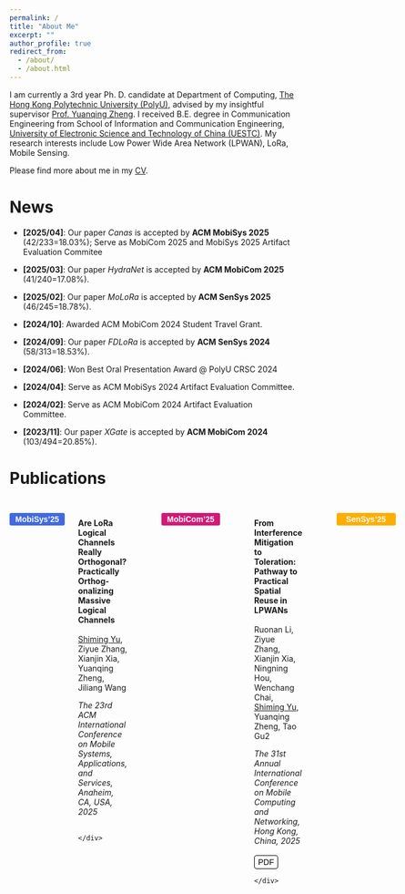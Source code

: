 ```yaml
---
permalink: /
title: "About Me"
excerpt: ""
author_profile: true
redirect_from: 
  - /about/
  - /about.html
---
```


I am currently a 3rd year Ph. D. candidate at Department of Computing, [The Hong Kong Polytechnic University (PolyU)](https://www.polyu.edu.hk/), advised by my insightful supervisor [Prof. Yuanqing Zheng](https://www4.comp.polyu.edu.hk/~csyqzheng/). I received B.E. degree in Communication Engineering from School of Information and Communication Engineering, [University of Electronic Science and Technology of China (UESTC)](https://en.uestc.edu.cn/). My research interests include Low Power Wide Area Network (LPWAN), LoRa, Mobile Sensing.

Please find more about me in my [CV](files/CV_Shiming.pdf).

News
======
* **[2025/04]**: Our paper *Canas* is accepted by **ACM MobiSys 2025** (42/233=18.03%); Serve as MobiCom 2025 and MobiSys 2025 Artifact Evaluation Commitee

* **[2025/03]**: Our paper *HydraNet* is accepted by **ACM MobiCom 2025** (41/240=17.08%).

* **[2025/02]**: Our paper *MoLoRa* is accepted by **ACM SenSys 2025** (46/245=18.78%).

* **[2024/10]**: Awarded ACM MobiCom 2024 Student Travel Grant.

* **[2024/09]**: Our paper *FDLoRa* is accepted by **ACM SenSys 2024** (58/313=18.53%).

* **[2024/06]**: Won Best Oral Presentation Award @ PolyU CRSC 2024

* **[2024/04]**: Serve as ACM MobiSys 2024 Artifact Evaluation Committee.

* **[2024/02]**: Serve as ACM MobiCom 2024 Artifact Evaluation Committee.

* **[2023/11]**: Our paper *XGate* is accepted by **ACM MobiCom 2024** (103/494=20.85%).

Publications
======

<!-- +++++++++++++++++++++++++++++++++++++++++++++++++++ -->
<div style="display: flex; border: 1px solid none; height: flex; margin: 0 0; position: relative;">
    <div style="width: 12%; background-color: none; padding: 25px 0px;">
        <button type="button" onclick="location.href='https://www.sigmobile.org/mobisys/2025/';" style="font-size: 14px; background-color: #4169E1; color: white; padding: 3px 10px; border-radius: 3px; border: none;"><b>MobiSys’25</b></button>
    </div>
    <div style="width: 2%; background-color: none; margin: 0 0;"></div>
    <div style="width: 80%; background-color: none; padding: 20px 60px;">
        
<b>Are LoRa Logical Channels Really Orthogonal? Practically Orthog-
onalizing Massive Logical Channels</b><br>
<br>
<u>Shiming Yu</u>, Ziyue Zhang, Xianjin Xia, Yuanqing Zheng, Jiliang Wang<br>

<i>The 23rd ACM International Conference on Mobile
Systems, Applications, and Services, Anaheim, CA, USA, 2025</i><br>
<br>
<!-- <button type="button" onclick="location.href='https://xiaoming124.github.io/files/HydraNet_MobiCom25.pdf';" style="font-size: 14px; background-color: white; color: default; padding: 3px 6px; border-radius: 4px; border: 1.5px solid black;">PDF</button> -->
<!-- <button type="button" onclick="location.href='https://github.com/xiaoming124/XGate';" style="font-size: 14px; background-color: white; color: default; padding: 3px 6px; border-radius: 4px; border: 1.5px solid black;">Code</button> -->
<!-- <button type="button" onclick="location.href='https://xiaoming124.github.io/files/acm_3636534.3649375.bib';" style="font-size: 14px; background-color: white; color: default; padding: 3px 6px; border-radius: 4px; border: 1.5px solid black;">Bib</button> -->
<!-- <button type="button" onclick="location.href='https://xiaoming124.github.io/files/XGate_MobiCom24_v2.key';" style="font-size: 14px; background-color: white; color: default; padding: 3px 6px; border-radius: 4px; border: 1.5px solid black;">Slides</button> -->
    </div>
</div>

<!-- +++++++++++++++++++++++++++++++++++++++++++++++++++ -->
<div style="display: flex; border: 1px solid none; height: flex; margin: 0 0; position: relative;">
    <div style="width: 12%; background-color: none; padding: 25px 0px;">
        <button type="button" onclick="location.href='https://www.sigmobile.org/mobicom/2025/';" style="font-size: 14px; background-color: #d31876; color: white; padding: 3px 10px; border-radius: 3px; border: none;"><b>MobiCom’25</b></button>
    </div>
    <div style="width: 2%; background-color: none; margin: 0 0;"></div>
    <div style="width: 80%; background-color: none; padding: 20px 60px;">
        
<b>From Interference Mitigation to Toleration:
Pathway to Practical Spatial Reuse in LPWANs</b><br>
<br>
Ruonan Li, Ziyue Zhang, Xianjin Xia, Ningning Hou, Wenchang Chai, <u>Shiming Yu</u>, Yuanqing Zheng, Tao Gu2<br>

<i>The 31st Annual International Conference on Mobile Computing and Networking, Hong Kong, China, 2025</i><br>
<br>
<button type="button" onclick="location.href='https://xiaoming124.github.io/files/HydraNet_MobiCom25.pdf';" style="font-size: 14px; background-color: white; color: default; padding: 3px 6px; border-radius: 4px; border: 1.5px solid black;">PDF</button>
<!-- <button type="button" onclick="location.href='https://github.com/xiaoming124/XGate';" style="font-size: 14px; background-color: white; color: default; padding: 3px 6px; border-radius: 4px; border: 1.5px solid black;">Code</button> -->
<!-- <button type="button" onclick="location.href='https://xiaoming124.github.io/files/acm_3636534.3649375.bib';" style="font-size: 14px; background-color: white; color: default; padding: 3px 6px; border-radius: 4px; border: 1.5px solid black;">Bib</button> -->
<!-- <button type="button" onclick="location.href='https://xiaoming124.github.io/files/XGate_MobiCom24_v2.key';" style="font-size: 14px; background-color: white; color: default; padding: 3px 6px; border-radius: 4px; border: 1.5px solid black;">Slides</button> -->
    </div>
</div>

<!-- +++++++++++++++++++++++++++++++++++++++++++++++++++ -->
<div style="display: flex; border: 1px solid none; height: flex; margin: 0 0; position: relative;">
    <div style="width: 12%; background-color: none; padding: 25px 0px;">
        <button type="button" onclick="location.href='https://sensys.acm.org/2025/';" style="font-size: 14px; background-color: #feae00; color: white; padding: 3px 17px; border-radius: 3px; border: none;"><b>SenSys’25</b></button>
    </div>
    <div style="width: 2%; background-color: none; margin: 0 0;"></div>
    <div style="width: 80%; background-color: none; padding: 20px 60px;">
        
<b>MoLoRa: Intelligent Mobile Antenna System for Enhanced LoRa
Reception in Urban Environments</b><br>
<br>
Ningning Hou, Yifeng Wang, Xianjin Xia, <u>Shiming Yu</u>, Yuanqing Zheng, Tao Gu<br>

<i>The 23rd ACM Conference on Embedded Networked Sensor Systems, , Irvine, CA, USA, 2025</i><br>
<br>


<button type="button" onclick="location.href='https://xiaoming124.github.io/files/MoLoRa_SenSys25.pdf';" style="font-size: 14px; background-color: white; color: default; padding: 3px 6px; border-radius: 4px; border: 1.5px solid black;">PDF</button>
<!-- <button type="button" onclick="location.href='https://xiaoming124.github.io/files/acm_3666025.3699338.bib';" style="font-size: 14px; background-color: white; color: default; padding: 3px 6px; border-radius: 4px; border: 1.5px solid black;">Bib</button> -->
<!-- <button type="button" onclick="location.href='https://xiaoming124.github.io/files/FDLoRa_SenSys24.key';" style="font-size: 14px; background-color: white; color: default; padding: 3px 6px; border-radius: 4px; border: 1.5px solid black;">Slides</button> -->
    </div>
</div>

<!-- +++++++++++++++++++++++++++++++++++++++++++++++++++ -->
<div style="display: flex; border: 1px solid none; height: flex; margin: 0 0; position: relative;">
    <div style="width: 12%; background-color: none; padding: 25px 0px;">
        <button type="button" onclick="location.href='https://www.sigmobile.org/mobicom/2024/';" style="font-size: 14px; background-color: #d31876; color: white; padding: 3px 10px; border-radius: 3px; border: none;"><b>MobiCom’24</b></button>
    </div>
    <div style="width: 2%; background-color: none; margin: 0 0;"></div>
    <div style="width: 80%; background-color: none; padding: 20px 60px;">
        
<b>Revolutionizing LoRa Gateway with XGate: Scalable Concurrent Transmission across Massive Logical Channels</b><br>
<br>
<u>Shiming Yu</u>, Xianjin Xia, Ningning Hou, Yuanqing Zheng, Tao Gu<br>

<i>The 30th Annual International Conference on Mobile Computing and Networking, Washington D.C., USA, 2024</i><br>
<br>

<button type="button" onclick="location.href='https://xiaoming124.github.io/files/XGate_MobiCom24.pdf';" style="font-size: 14px; background-color: white; color: default; padding: 3px 6px; border-radius: 4px; border: 1.5px solid black;">PDF</button>
<button type="button" onclick="location.href='https://github.com/xiaoming124/XGate';" style="font-size: 14px; background-color: white; color: default; padding: 3px 6px; border-radius: 4px; border: 1.5px solid black;">Code</button>
<button type="button" onclick="location.href='https://xiaoming124.github.io/files/acm_3636534.3649375.bib';" style="font-size: 14px; background-color: white; color: default; padding: 3px 6px; border-radius: 4px; border: 1.5px solid black;">Bib</button>
<button type="button" onclick="location.href='https://xiaoming124.github.io/files/XGate_MobiCom24_v2.key';" style="font-size: 14px; background-color: white; color: default; padding: 3px 6px; border-radius: 4px; border: 1.5px solid black;">Slides</button>
    </div>
</div>

<!-- +++++++++++++++++++++++++++++++++++++++++++++++++++ -->
<div style="display: flex; border: 1px solid none; height: flex; margin: 0 0; position: relative;">
    <div style="width: 12%; background-color: none; padding: 25px 0px;">
        <button type="button" onclick="location.href='https://sensys.acm.org/2024/';" style="font-size: 14px; background-color: #feae00; color: white; padding: 3px 17px; border-radius: 3px; border: none;"><b>SenSys’24</b></button>
    </div>
    <div style="width: 2%; background-color: none; margin: 0 0;"></div>
    <div style="width: 80%; background-color: none; padding: 20px 60px;">
        
<b>FDLoRa: Tackling Downlink-Uplink Asymmetry with Full-duplex LoRa Gateways</b><br>
<br>
<u>Shiming Yu</u>, Xianjin Xia, Ziyue Zhang, Ningning Hou, Yuanqing Zheng<br>

<i>The 22nd ACM Conference on Embedded Networked Sensor Systems, Hangzhou, China, 2024</i><br>
<br>

<button type="button" onclick="location.href='https://xiaoming124.github.io/files/FDLoRa_SenSys24.pdf';" style="font-size: 14px; background-color: white; color: default; padding: 3px 6px; border-radius: 4px; border: 1.5px solid black;">PDF</button>
<button type="button" onclick="location.href='https://xiaoming124.github.io/files/acm_3666025.3699338.bib';" style="font-size: 14px; background-color: white; color: default; padding: 3px 6px; border-radius: 4px; border: 1.5px solid black;">Bib</button>
<button type="button" onclick="location.href='https://xiaoming124.github.io/files/FDLoRa_SenSys24.key';" style="font-size: 14px; background-color: white; color: default; padding: 3px 6px; border-radius: 4px; border: 1.5px solid black;">Slides</button>
    </div>
</div>


Professional Services
======
**Program Committee Member**
* ACM MobiCom Artifact Evaluation, 2024-25
* ACM MobiSys Artifact Evaluation, 2024-25

**Invited Reviewer**
* ACM Transactions on Sensor Networks, 2023
* IEEE Transactions on Wireless Communications, 2023
* IEEE Internet of Things Journal, 2024
* Computer Networks, 2023

Honors & Awards
======
* Student Travel Grant @ ACM MobiCom, 2024
* Best Oral Presentation Award @ PolyU CRSC, 2024
* Full Ph.D. Scholarship @ PolyU, 2022-Present
* National Encouragement Scholarship @ UESTC, 2019
* Outstanding Student Scholarship (Top 15%) @ UESTC, 2019
* Outstanding Student Scholarship (Top 15%) @ UESTC, 2020

Teaching Experience
======
* COMP5434 Big Data Computing, Teaching Assistant, 2024 Fall
* COMP5311 Internet Infrastructure And Protocols, Teaching Assistant, 2023 Fall
* COMP1011 Programming Fundamentals, Teaching Assistant, 2023 Spring, 2024 Spring, 2025 Spring
* COMP1004 Introduction to Artificial Intelligence and Data Analytics, Teaching Assistant, 2022 Fall

Contact
======
Email: shiming.yu@connect.polyu.hk

Address: QT404, Department of Computing, Chow Yei Ching Building, The Hong Kong Polytechnic University, Hong Kong SAR, China.
